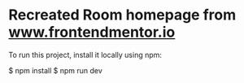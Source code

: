 # Recreated Room homepage from www.frontendmentor.io

To run this project, install it locally using npm:


$ npm install
$ npm run dev
